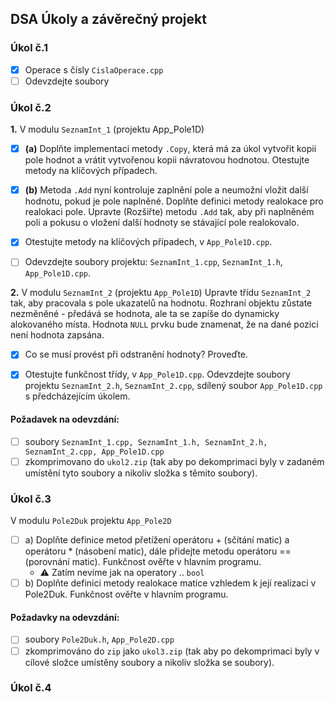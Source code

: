 ## DSA Úkoly a závěrečný projekt

### Úkol č.1
- [x] Operace s čísly `CislaOperace.cpp`
- [ ] Odevzdejte soubory
### Úkol č.2
__1.__ V modulu `SeznamInt_1` (projektu App_Pole1D)  
- [x] __(a)__ Doplňte implementaci metody `.Copy`, která má za úkol vytvořit kopii pole hodnot a vrátit vytvořenou kopii návratovou hodnotou. Otestujte metody na klíčových případech.
- [x] __(b)__ Metoda `.Add` nyní kontroluje zaplnění pole a neumožní vložit další hodnotu, pokud je pole naplněné. Doplňte definici metody realokace pro realokaci pole. Upravte (Rozšiřte) metodu `.Add` tak, aby při naplněném poli a pokusu 
o vložení další hodnoty se stávající pole realokovalo.

 - [x] Otestujte metody na klíčových případech, v `App_Pole1D.cpp`.
 - [ ] Odevzdejte soubory projektu: `SeznamInt_1.cpp`, `SeznamInt_1.h`, `App_Pole1D.cpp`. 

__2.__ V modulu `SeznamInt_2` (projektu `App_Pole1D`)
Upravte třídu `SeznamInt_2` tak, aby pracovala s pole ukazatelů na hodnotu. 
Rozhraní objektu zůstate nezměněné - předává se hodnota, ale ta se zapíše do dynamicky 
alokovaného místa. Hodnota `NULL` prvku bude znamenat, že na dané pozici není hodnota zapsána.  

- [x] Co se musí provést při odstranění hodnoty? Proveďte. 

- [x] Otestujte funkčnost třídy, v `App_Pole1D.cpp`. Odevzdejte soubory projektu 
`SeznamInt_2.h`, `SeznamInt_2.cpp`, sdílený soubor `App_Pole1D.cpp` s předcházejícím úkolem. 


#### Požadavek na odevzdání:
- [ ] soubory `SeznamInt_1.cpp, SeznamInt_1.h, SeznamInt_2.h, SeznamInt_2.cpp, App_Pole1D.cpp`
- [ ] zkomprimovano do `ukol2.zip` (tak aby po dekomprimaci byly v zadaném umístění tyto soubory 
a nikoliv složka s těmito soubory).
### Úkol č.3
V modulu `Pole2Duk` projektu `App_Pole2D`
- [ ] a) Doplňte definice metod přetížení operátoru + (sčítání matic) a operátoru * (násobení matic), dále přidejte metodu operátoru == (porovnání matic). Funkčnost ověřte v hlavním programu. 
    - :warning: Zatím nevíme jak na operatory .. `bool`
- [ ] b) Doplňte definici metody realokace matice vzhledem k její realizaci v Pole2Duk. Funkčnost ověřte v hlavním programu. 

#### Požadavky na odevzdání: 
- [ ] soubory `Pole2Duk.h`, `App_Pole2D.cpp`
- [ ] zkomprimováno do `zip` jako `ukol3.zip` (tak aby po dekomprimaci byly v cílové složce umístěny soubory a nikoliv složka se soubory).

### Úkol č.4
